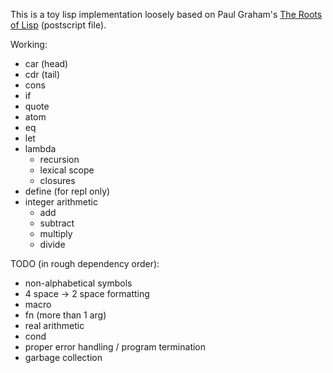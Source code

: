 This is a toy lisp implementation loosely based on Paul Graham's [The Roots of Lisp](http://ep.yimg.com/ty/cdn/paulgraham/jmc.ps) (postscript file).

Working:

- car (head)
- cdr (tail)
- cons
- if
- quote
- atom
- eq
- let
- lambda
  - recursion
  - lexical scope
  - closures
- define (for repl only)
- integer arithmetic
  - add
  - subtract
  - multiply
  - divide

TODO (in rough dependency order):
- non-alphabetical symbols
- 4 space -> 2 space formatting
- macro
- fn (more than 1 arg)
- real arithmetic
- cond
- proper error handling / program termination
- garbage collection
